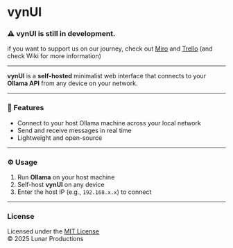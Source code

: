# vynUI

### ⚠️ vynUI is still in development. 
if you want to support us on our journey, check out [Miro](https://miro.com/app/board/uXjVJ7OeXkk=/?share_link_id=892158054911) and [Trello](https://trello.com/invite/b/68ebc81134885dadd979a9aa/ATTI2d2c4fe8aa99a17fe9f12413d53fd2c0EA82AA47/vynui)
(and check Wiki for more information)

---

**vynUI** is a **self-hosted** minimalist web interface that connects to your **Ollama API** from any device on your network.

---

### 🔗 Features
- Connect to your host Ollama machine across your local network  
- Send and receive messages in real time  
- Lightweight and open-source  

---

### ⚙️ Usage
1. Run **Ollama** on your host machine  
2. Self-host **vynUI** on any device  
3. Enter the host IP (e.g., `192.168.x.x`) to connect  

---

### License
Licensed under the [MIT License](LICENSE.md)  
© 2025 Lunar Productions

